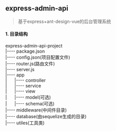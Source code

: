 ## express-admin-api
> 基于express+ant-design-vue的后台管理系统
#### 1. 目录结构
express-admin-api-project    
|---- package.json      
|---- config.json(项目配置文件)    
|---- router.js(路由文件)     
|---- server.js    
|---- app    
| &nbsp; &nbsp; &nbsp;|---- controller    
| &nbsp; &nbsp; &nbsp;|---- service    
| &nbsp; &nbsp; &nbsp;|---- view    
| &nbsp; &nbsp; &nbsp;|---- model(可选)    
| &nbsp; &nbsp; &nbsp;|---- schema(可选)    
|---- middleware(中间件目录)    
|---- database(由sequelize生成的目录)    
|---- utiles(工具类)
